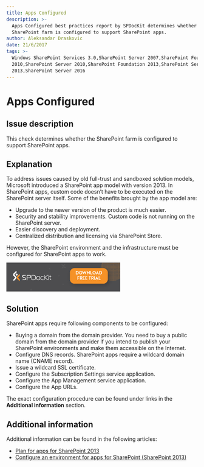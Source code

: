 ```yaml
---
title: Apps Configured
description: >-
  Apps Configured best practices report by SPDocKit determines whether the
  SharePoint farm is configured to support SharePoint apps.
author: Aleksandar Draskovic
date: 21/6/2017
tags: >-
  Windows SharePoint Services 3.0,SharePoint Server 2007,SharePoint Foundation
  2010,SharePoint Server 2010,SharePoint Foundation 2013,SharePoint Server
  2013,SharePoint Server 2016
---
```


# Apps Configured

## Issue description

This check determines whether the SharePoint farm is configured to support SharePoint apps.

## Explanation

To address issues caused by old full-trust and sandboxed solution models, Microsoft introduced a SharePoint app model with version 2013. In SharePoint apps, custom code doesn’t have to be executed on the SharePoint server itself. Some of the benefits brought by the app model are:

* Upgrade to the newer version of the product is much easier.
* Security and stability improvements. Custom code is not running on the SharePoint server.
* Easier discovery and deployment.
* Centralized distribution and licensing via SharePoint Store.

However, the SharePoint environment and the infrastructure must be configured for SharePoint apps to work.

[![Download SPDocKit](/.gitbook/assets/spdockit_download.png)](http://bit.ly/2US0Zna)

## Solution

SharePoint apps require following components to be configured:

* Buying a domain from the domain provider. You need to buy a public domain from the domain provider if you intend to publish your SharePoint environments and make them accessible on the Internet.
* Configure DNS records. SharePoint apps require a wildcard domain name \(CNAME record\).
* Issue a wildcard SSL certificate.
* Configure the Subscription Settings service application.
* Configure the App Management service application.
* Configure the App URLs.

The exact configuration procedure can be found under links in the **Additional information** section.

## Additional information

Additional information can be found in the following articles:

* [Plan for apps for SharePoint 2013](https://technet.microsoft.com/en-us/library/fp161237.aspx)
* [Configure an environment for apps for SharePoint \(SharePoint 2013\)](https://technet.microsoft.com/en-us/library/fp161236.aspx)

